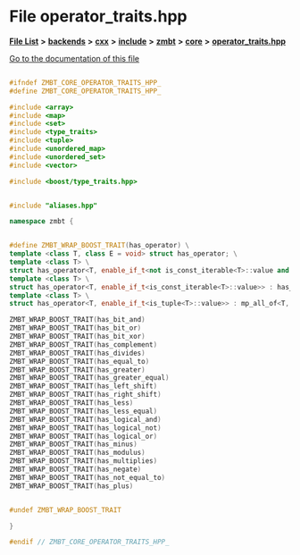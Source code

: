 

# File operator\_traits.hpp

[**File List**](files.md) **>** [**backends**](dir_e0e3bad64fbfd08934d555b945409197.md) **>** [**cxx**](dir_2a0640ff8f8d193383b3226ce9e70e40.md) **>** [**include**](dir_33cabc3ab2bb40d6ea24a24cae2f30b8.md) **>** [**zmbt**](dir_2115e3e51895e4107b806d6d2319263e.md) **>** [**core**](dir_1dfd3566c4a6f6e15f69daa4a04e2d4f.md) **>** [**operator\_traits.hpp**](operator__traits_8hpp.md)

[Go to the documentation of this file](operator__traits_8hpp.md)


```C++

#ifndef ZMBT_CORE_OPERATOR_TRAITS_HPP_
#define ZMBT_CORE_OPERATOR_TRAITS_HPP_

#include <array>
#include <map>
#include <set>
#include <type_traits>
#include <tuple>
#include <unordered_map>
#include <unordered_set>
#include <vector>

#include <boost/type_traits.hpp>


#include "aliases.hpp"

namespace zmbt {


#define ZMBT_WRAP_BOOST_TRAIT(has_operator) \
template <class T, class E = void> struct has_operator; \
template <class T> \
struct has_operator<T, enable_if_t<not is_const_iterable<T>::value and not is_tuple<T>::value>> : boost::has_operator<T> {}; \
template <class T> \
struct has_operator<T, enable_if_t<is_const_iterable<T>::value>> : has_operator<typename T::value_type> {}; \
template <class T> \
struct has_operator<T, enable_if_t<is_tuple<T>::value>> : mp_all_of<T, has_operator> {};

ZMBT_WRAP_BOOST_TRAIT(has_bit_and)
ZMBT_WRAP_BOOST_TRAIT(has_bit_or)
ZMBT_WRAP_BOOST_TRAIT(has_bit_xor)
ZMBT_WRAP_BOOST_TRAIT(has_complement)
ZMBT_WRAP_BOOST_TRAIT(has_divides)
ZMBT_WRAP_BOOST_TRAIT(has_equal_to)
ZMBT_WRAP_BOOST_TRAIT(has_greater)
ZMBT_WRAP_BOOST_TRAIT(has_greater_equal)
ZMBT_WRAP_BOOST_TRAIT(has_left_shift)
ZMBT_WRAP_BOOST_TRAIT(has_right_shift)
ZMBT_WRAP_BOOST_TRAIT(has_less)
ZMBT_WRAP_BOOST_TRAIT(has_less_equal)
ZMBT_WRAP_BOOST_TRAIT(has_logical_and)
ZMBT_WRAP_BOOST_TRAIT(has_logical_not)
ZMBT_WRAP_BOOST_TRAIT(has_logical_or)
ZMBT_WRAP_BOOST_TRAIT(has_minus)
ZMBT_WRAP_BOOST_TRAIT(has_modulus)
ZMBT_WRAP_BOOST_TRAIT(has_multiplies)
ZMBT_WRAP_BOOST_TRAIT(has_negate)
ZMBT_WRAP_BOOST_TRAIT(has_not_equal_to)
ZMBT_WRAP_BOOST_TRAIT(has_plus)


#undef ZMBT_WRAP_BOOST_TRAIT

}

#endif // ZMBT_CORE_OPERATOR_TRAITS_HPP_
```



